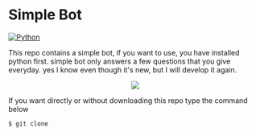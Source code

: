 # Simple Bot

[![Python](https://img.shields.io/badge/-Python-000?style=flat&logo=python&logoColor=yellow)](https://www.python.org/)


This repo contains a simple bot, if you want to use, you have installed python first.
simple bot only answers a few questions that you give everyday.
yes I know even though it's new, but I will develop it again.
<p align="center">
  <img src="https://www.bfbotmanager.com/images/graphics/hero-graphic.svg"> 
</p>

If you want directly or without downloading this repo type the command below
```
$ git clone 
```
